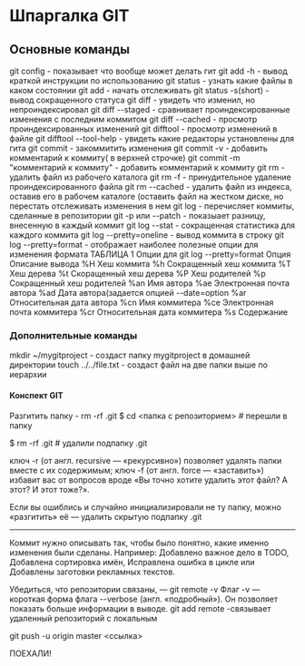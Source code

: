 # Шпаргалка GIT

## Основные команды

git config - показывает что вообще может делать гит
git add -h - вывод краткой инструкции по использованию
git status - узнать какие файлы в каком состоянии
git add <name> - начать отслеживать <name>
git status -s(short) - вывод сокращенного статуса 
git diff - увидеть что изменил, но непроиндексировал 
git diff --staged - сравнивает проиндексированные изменения с последним коммитом
git diff --cached - просмотр проиндексированных изменений 
git difftool - просмотр изменений в файле 
git difftool --tool-help - увидеть какие редакторы установлены для гита
git commit - закоммитить изменения 
git commit -v - добавить комментарий к коммиту( в верхней строчке)
git commit -m "комментарий к коммиту" - добавить комментарий к коммиту
git rm - удалить файл из рабочего каталога
git rm -f - принудительное удаление проиндексированного файла
git rm --cached - удалить файл из индекса, оставив его в рабочем каталоге (оставить файл на жестком диске, но перестать отслеживать изменения в нем 
git log - перечисляет коммиты, сделанные в репозитории 
git -p или --patch - показыает разницу, внесенную в каждый коммит 
git log --stat - сокращенная статистика для каждого коммита 
git log --pretty=oneline - вывод коммита в строку 
git log --pretty=format - отображает наиболее полезные опции для изменения формата 
          ТАБЛИЦА 1  Опции для git log --pretty=format 
      Опция             Описание вывода 
      %H              Хеш коммита 
      %h              Сокращенный хеш коммита
      %T              Хеш дерева 
      %t               Скоращенный хеш дерева
      %P               Хеш родителей 
      %p               Сокращенный хеш родителей 
      %an             Имя автора
      %ae             Электронная почта автора
      %ad             Дата автора(задается опцией --date=option 
      %ar             Относительная дата автора 
      %cn             Имя коммитера 
      %ce             Электронная почта коммитера 
      %cr             Относительная дата коммитера 
      %s               Содержание
### Дополнительные команды 

mkdir ~/mygitproject - создаст папку mygitproject в домашней директории 
touch ../../file.txt - создаст файл на две папки выше по иерархии

#### Конспект GIT

Разгитить папку - rm -rf .git
   $ cd <папка с репозиторием> # перешли в папку
                            
$ rm -rf .git # удалили подпапку .git              

ключ -r (от англ. recursive — «рекурсивно») позволяет удалять папки вместе с их содержимым;
ключ -f (от англ. force — «заставить») избавит вас от вопросов вроде «Вы точно хотите удалить этот файл? А этот? И этот тоже?».

Если вы ошиблись и случайно инициализировали не ту папку, можно «разгитить» её — удалить скрытую подпапку .git
_______________________________________________________

Коммит нужно описывать так, чтобы было понятно, какие именно изменения были сделаны.
Например: Добавлено важное дело в TODO, Добавлена сортировка имён,
Исправлена ошибка в цикле или Добавлены заготовки рекламных текстов.


Убедиться, что репозитории связаны, — git remote -v
Флаг -v — короткая форма флага --verbose (англ. «подробный»).
Он позволяет показать больше информации в выводе.
git add remote -связывает удаленный репозиторий с локальным

git push -u origin master <ссылка>

ПОЕХАЛИ!
